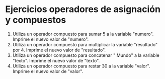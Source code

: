 # Ejercicios operadores de asignación y compuestos

1. Utiliza un operador compuesto para sumar 5 a la variable "numero". Imprime el nuevo valor de "numero".
2. Utiliza un operador compuesto para multiplicar la variable "resultado" por 4. Imprime el nuevo valor de "resultado".
3. Utiliza un operador compuesto para concatenar " Mundo" a la variable "texto". Imprime el nuevo valor de "texto".
4. Utiliza un operador compuesto para restar 30 a la variable "valor". Imprime el nuevo valor de "valor".
